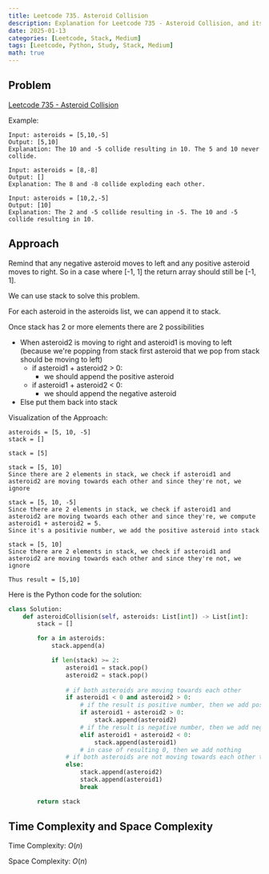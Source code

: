 ```yaml
---
title: Leetcode 735. Asteroid Collision
description: Explanation for Leetcode 735 - Asteroid Collision, and its solution in Python.
date: 2025-01-13
categories: [Leetcode, Stack, Medium]
tags: [Leetcode, Python, Study, Stack, Medium]
math: true
---
```


## Problem
[Leetcode 735 - Asteroid Collision](https://leetcode.com/problems/asteroid-collision/description/)

Example:
```
Input: asteroids = [5,10,-5]
Output: [5,10]
Explanation: The 10 and -5 collide resulting in 10. The 5 and 10 never collide.

Input: asteroids = [8,-8]
Output: []
Explanation: The 8 and -8 collide exploding each other.

Input: asteroids = [10,2,-5]
Output: [10]
Explanation: The 2 and -5 collide resulting in -5. The 10 and -5 collide resulting in 10.
```

## Approach

Remind that any negative asteroid moves to left and any positive asteroid moves to right. So in a case where [-1, 1] the return array should still be [-1, 1].

We can use stack to solve this problem. 

For each asteroid in the asteroids list, we can append it to stack.

Once stack has 2 or more elements there are 2 possibilities
- When asteroid2 is moving to right and asteroid1 is moving to left (because we're popping from stack first asteroid that we pop from stack should be moving to left)
    - if asteroid1 + asteroid2 > 0:
        - we should append the positive asteroid
    - if asteroid1 + asteroid2 < 0:
        - we should append the negative asteroid
- Else put them back into stack

Visualization of the Approach:
```
asteroids = [5, 10, -5]
stack = []

stack = [5]

stack = [5, 10]
Since there are 2 elements in stack, we check if asteroid1 and asteroid2 are moving towards each other and since they're not, we ignore

stack = [5, 10, -5]
Since there are 2 elements in stack, we check if asteroid1 and asteroid2 are moving twoards each other and since they're, we compute asteroid1 + asteroid2 = 5.
Since it's a positivie number, we add the positive asteroid into stack

stack = [5, 10]
Since there are 2 elements in stack, we check if asteroid1 and asteroid2 are moving towards each other and since they're not, we ignore

Thus result = [5,10]
```

Here is the Python code for the solution:
```python
class Solution:
    def asteroidCollision(self, asteroids: List[int]) -> List[int]:
        stack = []

        for a in asteroids:
            stack.append(a)

            if len(stack) >= 2:
                asteroid1 = stack.pop()
                asteroid2 = stack.pop()
                
                # if both asteroids are moving towards each other
                if asteroid1 < 0 and asteroid2 > 0:
                    # if the result is positive number, then we add positive asteroid
                    if asteroid1 + asteroid2 > 0:
                        stack.append(asteroid2)
                    # if the result is negative number, then we add negative asteroid
                    elif asteroid1 + asteroid2 < 0:
                        stack.append(asteroid1)
                    # in case of resulting 0, then we add nothing
                # if both asteroids are not moving towards each other then put it back into stack
                else:
                    stack.append(asteroid2)
                    stack.append(asteroid1)
                    break

        return stack
```
## Time Complexity and Space Complexity

Time Complexity: $O(n)$

Space Complexity: $O(n)$